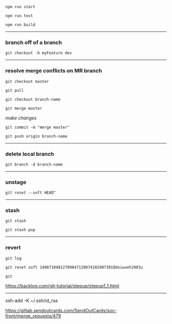 
`npm run start`

`npm run test`

`npm run build`


---

### branch off of a branch

`git checkout -b myFeature dev`

---

### resolve merge conflicts on MR branch

`git checkout master`

`git pull`

`git checkout branch-name`

`git merge master`

_make changes_

`git commit -m "merge master"`

`git push origin branch-name`

---

### delete local branch

`git branch -d branch-name`

---

### unstage

`git reset --soft HEAD^`


---

### stash

`git stash`

`git stash pop`


---

### revert

`git log`

`git reset soft 149871048127098471208741029873018doiwueh2983u`

`git `

https://backlog.com/git-tutorial/stepup/stepup1_1.html

---


ssh-add -K ~/.ssh/id_rsa





https://gitlab.sendoutcards.com/SendOutCards/soc-front/merge_requests/479
